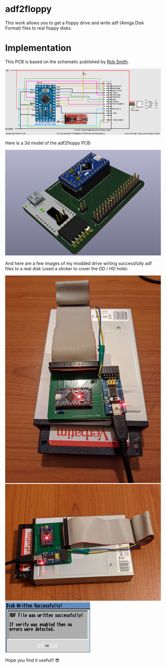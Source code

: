 # adf2floppy
This work allows you to get a floppy drive and write adf (Amiga Disk Format) files to real floppy disks.

# Implementation
This PCB is based on the schematic published by [Rob Smith](https://amiga.robsmithdev.co.uk/instructions/promini).

![Schematic with Arduino Pro Mini](/images/promini_writer.gif)

Here is a 3d model of the adf2floppy PCB:

![Adf2Floppy model](/images/adf2floppy.png)

And here are a few images of my modded drive writing successfully adf files to a real disk (used a sticker to cover the DD / HD hole):

![Adf2Floppy image 1](/images/adf2floppy1.jpg)
![Adf2Floppy image 2](/images/adf2floppy2.jpg)
![Successful write](/images/success_image.png)

Hope you find it useful!! :sunglasses: 
